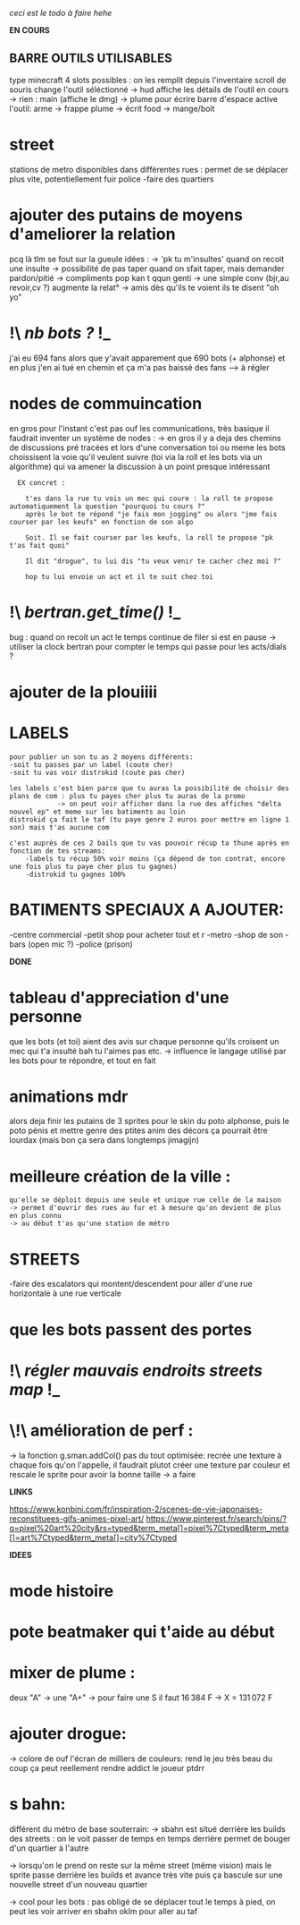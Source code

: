 


_ceci est le todo à faire hehe_


**EN COURS**


## BARRE OUTILS UTILISABLES
  type minecraft
  4 slots possibles : on les remplit depuis l'inventaire
  scroll de souris change l'outil séléctionné
  -> hud affiche les détails de l'outil en cours
  -> rien : main (affiche le dmg)
  -> plume pour écrire
  barre d'espace active l'outil:
      arme -> frappe
      plume -> écrit
      food -> mange/boit


# street
  stations de metro disponibles dans différentes rues : permet de se déplacer plus vite, potentiellement fuir police
  -faire des quartiers

# ajouter des putains de moyens d'ameliorer la relation
  pcq là tlm se fout sur la gueule
  idées :
    -> 'pk tu m'insultes' quand on recoit une insulte
    -> possibilité de pas taper quand on sfait taper, mais demander pardon/pitié
    -> compliments pop kan t qqun genti
    -> une simple conv (bjr,au revoir,cv ?) augmente la relat°
    -> amis dès qu'ils te voient ils te disent "oh yo"

#  \!\ *nb bots ?* \!\_
  j'ai eu 694 fans alors que y'avait apparement que 690 bots (+ alphonse)
  et en plus j'en ai tué en chemin et ça m'a pas baissé des fans
  --> à régler

# nodes de commuincation
  en gros pour l'instant c'est pas ouf les communications, très basique
  il faudrait inventer un système de nodes :
    -> en gros il y a deja des chemins de discussions pré tracées et lors d'une conversation
      toi ou meme les bots choissisent la voie qu'il veulent suivre
      (toi via la roll et les bots via un algorithme) qui va amener la discussion à un point presque intéressant

      EX concret :

        t'es dans la rue tu vois un mec qui coure : la roll te propose automatiquement la question "pourquoi tu cours ?"
        après le bot te répond "je fais mon jogging" ou alors "jme fais courser par les keufs" en fonction de son algo

        Soit. Il se fait courser par les keufs, la roll te propose "pk t'as fait quoi"

        Il dit "drogue", tu lui dis "tu veux venir te cacher chez moi ?"

        hop tu lui envoie un act et il te suit chez toi

# \!\ *bertran.get_time()* \!\_
  bug : quand on recoit un act le temps continue de filer si est en pause
  -> utiliser la clock bertran pour compter le temps qui passe pour les acts/dials ?

# ajouter de la plouiiii

# LABELS

	pour publier un son tu as 2 moyens différents:
	-soit tu passes par un label (coute cher)
	-soit tu vas voir distrokid (coute pas cher)

	les labels c'est bien parce que tu auras la possibilité de choisir des plans de com : plus tu payes cher plus tu auras de la promo
				-> on peut voir afficher dans la rue des affiches "delta nouvel ep" et meme sur les batiments au loin
	distrokid ça fait le taf (tu paye genre 2 euros pour mettre en ligne 1 son) mais t'as aucune com

	c'est auprès de ces 2 bails que tu vas pouvoir récup ta thune après en fonction de tes streams:
		-labels tu récup 50% voir moins (ça dépend de ton contrat, encore une fois plus tu paye cher plus tu gagnes)
		-distrokid tu gagnes 100%

# BATIMENTS SPECIAUX A AJOUTER:
  -centre commercial
  -petit shop pour acheter tout et r
  -metro
  -shop de son
  -bars (open mic ?)
  -police (prison)




**DONE**

# tableau d'appreciation d'une personne
  que les bots (et toi) aient des avis sur chaque personne qu'ils croisent
  un mec qui t'a insulté bah tu l'aimes pas etc.
  -> influence le langage utilisé par les bots pour te répondre, et tout en fait

# animations mdr

  alors deja finir les putains de 3 sprites pour le skin du poto alphonse,
  puis le poto pénis
  et mettre genre des ptites anim des décors ça pourrait être lourdax (mais bon ça sera dans longtemps jimagijn)

# meilleure création de la ville :
    qu'elle se déploit depuis une seule et unique rue celle de la maison
    -> permet d'ouvrir des rues au fur et à mesure qu'on devient de plus en plus connu
    -> au début t'as qu'une station de métro

# STREETS

  -faire des escalators qui montent/descendent pour aller d'une rue horizontale à une rue verticale

# que les bots passent des portes

# \!\ *régler mauvais endroits streets map*  \!\_

# \\!\\ amélioration de perf :
  -> la fonction g.sman.addCol() pas du tout optimisée:
    recrée une texture à chaque fois qu'on l'appelle, il faudrait plutot créer une texture
    par couleur et rescale le sprite pour avoir la bonne taille -> a faire



**LINKS**

https://www.konbini.com/fr/inspiration-2/scenes-de-vie-japonaises-reconstituees-gifs-animes-pixel-art/
https://www.pinterest.fr/search/pins/?q=pixel%20art%20city&rs=typed&term_meta[]=pixel%7Ctyped&term_meta[]=art%7Ctyped&term_meta[]=city%7Ctyped


**IDEES**

# mode histoire

# pote beatmaker qui t'aide au début

# mixer de plume :
  deux "A" -> une "A+"
  -> pour faire une S il faut 16 384 F
  -> X = 131 072 F

# ajouter drogue:
  -> colore de ouf l'écran de milliers de couleurs:
    rend le jeu très beau du coup ça peut reellement rendre addict le joueur ptdrr

# s bahn:

  différent du métro de base souterrain:
  -> sbahn est situé derrière les builds des streets :
    on le voit passer de temps en temps derrière
    permet de bouger d'un quartier à l'autre

  -> lorsqu'on le prend on reste sur la même street (même vision)
  mais le sprite passe derrière les builds et avance très vite puis ça bascule sur une nouvelle street d'un nouveau quartier

  -> cool pour les bots : pas obligé de se déplacer tout le temps à pied, on peut les voir arriver en sbahn oklm pour aller au taf
